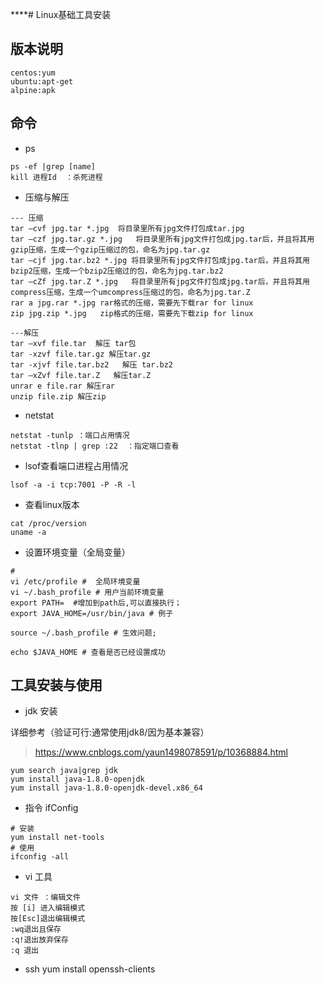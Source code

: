 ****# Linux基础工具安装

## 版本说明

```shell
centos:yum
ubuntu:apt-get
alpine:apk
```

## 命令

* ps

```shell
ps -ef |grep [name]
kill 进程Id  ：杀死进程
```

* 压缩与解压

```shell
--- 压缩
tar –cvf jpg.tar *.jpg  将目录里所有jpg文件打包成tar.jpg
tar –czf jpg.tar.gz *.jpg   将目录里所有jpg文件打包成jpg.tar后，并且将其用gzip压缩，生成一个gzip压缩过的包，命名为jpg.tar.gz
tar –cjf jpg.tar.bz2 *.jpg 将目录里所有jpg文件打包成jpg.tar后，并且将其用bzip2压缩，生成一个bzip2压缩过的包，命名为jpg.tar.bz2
tar –cZf jpg.tar.Z *.jpg   将目录里所有jpg文件打包成jpg.tar后，并且将其用compress压缩，生成一个umcompress压缩过的包，命名为jpg.tar.Z
rar a jpg.rar *.jpg rar格式的压缩，需要先下载rar for linux
zip jpg.zip *.jpg   zip格式的压缩，需要先下载zip for linux

---解压
tar –xvf file.tar  解压 tar包
tar -xzvf file.tar.gz 解压tar.gz
tar -xjvf file.tar.bz2   解压 tar.bz2
tar –xZvf file.tar.Z   解压tar.Z
unrar e file.rar 解压rar
unzip file.zip 解压zip

```

* netstat

```shell
netstat -tunlp ：端口占用情况
netstat -tlnp | grep :22  ：指定端口查看
```

* lsof查看端口进程占用情况

```shell
lsof -a -i tcp:7001 -P -R -l
```

* 查看linux版本

```shell
cat /proc/version
uname -a
```

* 设置环境变量（全局变量）

```shell
# 
vi /etc/profile #  全局环境变量
vi ~/.bash_profile # 用户当前环境变量
export PATH=  #增加到path后,可以直接执行；
export JAVA_HOME=/usr/bin/java # 例子

source ~/.bash_profile # 生效问题;

echo $JAVA_HOME # 查看是否已经设置成功
```

## 工具安装与使用

* jdk 安装

详细参考（验证可行:通常使用jdk8/因为基本兼容）
>https://www.cnblogs.com/yaun1498078591/p/10368884.html

```shell
yum search java|grep jdk
yum install java-1.8.0-openjdk
yum install java-1.8.0-openjdk-devel.x86_64
```

* 指令 ifConfig

```shell
# 安装
yum install net-tools 
# 使用
ifconfig -all  
````

* vi 工具

```shell
vi 文件 ：编辑文件
按 [i] 进入编辑模式  
按[Esc]退出编辑模式 
:wq退出且保存
:q!退出放弃保存
:q 退出
```

* ssh
yum  install openssh-clients

